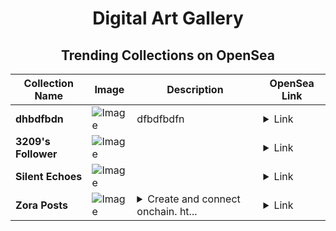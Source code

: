 <div align="center">

# Digital Art Gallery

## Trending Collections on OpenSea

| Collection Name                       | Image                                                                                     | Description                       | OpenSea Link                                                                                          |
|---------------------------------------|-------------------------------------------------------------------------------------------|-----------------------------------|--------------------------------------------------------------------------------------------------------|
| **dhbdfbdn** | ![Image](https://raw.seadn.io/files/63e737d3544164d2b7f4fbca416ac807.svg?w=200&auto=format) | dfbdfbdfn | <details><summary>Link</summary>[dhbdfbdn](https://opensea.io/collection/dhbdfbdn)</details> |
| **3209's Follower** | ![Image](https://i.seadn.io/s/raw/files/19f9f090920392cc3650cbdf4361755b.png?w=500&auto=format?w=200&auto=format) |  | <details><summary>Link</summary>[3209's Follower](https://opensea.io/collection/3209-s-follower)</details> |
| **Silent Echoes** | ![Image](https://i.seadn.io/s/raw/files/cff0d90fdae23c698cd6568a4941faf2.jpg?w=500&auto=format?w=200&auto=format) |  | <details><summary>Link</summary>[Silent Echoes](https://opensea.io/collection/silent-echoes-3)</details> |
| **Zora Posts** | ![Image](https://i.seadn.io/s/raw/files/ac5499fc8fdbc5391e155b3692ea5da2.jpg?w=500&auto=format?w=200&auto=format) | <details><summary>Create and connect onchain. ht...</summary>Create and connect onchain. https://zora.co</details> | <details><summary>Link</summary>[Zora Posts](https://opensea.io/collection/zora-posts-146)</details> |

</div>